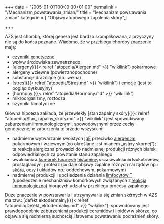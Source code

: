 +++
date = "2005-01-01T00:00:00+01:00"
permalink = "/Mechanizm_powstawania_zmian/"
title = "Mechanizm powstawania zmian"
kategorie = [ "Objawy atopowego zapalenia skóry",]

+++

AZS jest chorobą, której geneza jest bardzo skomplikowana, a przyczyny nie są do końca poznane. Wiadomo, że w przebiegu choroby znaczenie mają:

-   [czynniki genetyczne](/atopedia/Obciążenie_genetyczne "wikilink")
-   wpływ środowiska zewnętrznego
-   [alergeny]({{< relref "atopedia/Alergen.md" >}} "wikilink") pokarmowe
-   alergeny wziewne (powietrznopochodne)
-   substancje drażniące (np.: wełna)
-   [stres]({{< relref "atopedia/Stres.md" >}} "wikilink") i emocje (jest to pogląd dyskusyjny)
-   [hormony]({{< relref "atopedia/Hormony.md" >}} "wikilink")
-   mikroorganizmy, roztocza
-   czynniki klimatyczne

Główna hipoteza zakłada, że przewlekły [stan zapalny skóry]({{< relref "atopedia/Stan_zapalny_skóry.md" >}} "wikilink") jest spowodowany zaburzeniami immunologicznymi, spowodowanymi przez cechy genetyczne; te zaburzenia to przede wszystkim:

-   nadmierne wytwarzanie swoistych [IgE](/atopedia/IgE "wikilink") przeciwko [alergenom](/atopedia/Alergen "wikilink") pokarmowym i wziewnym (co określane jest mianem „astmy skórnej”); ta reakcja alergiczna prowadzi do nadmiernej produkcji różnych białek odpowiedzialnych za powstanie stanu zapalnego
-   uwalniania z [komórek tucznych](/atopedia/Komórki_tuczne "wikilink") [histaminy](/atopedia/Histamina "wikilink"), oraz uwalnianie leukotrienów, prostaglandyn, proteaz (co daje objawy zapalne różnych narządów np.: [skóra](/atopedia/Skóra "wikilink"), oczy i układów np.: oddechowym, pokarmowym)
-   nadmiernej produkcji i upośledzenia działania [limfocytów T](/atopedia/Limfocyty_T "wikilink") (upośledzenie mechanizmów komórkowych związanych z [reakcją immunologiczną](/atopedia/Reakcja_alergiczna "wikilink")) biorących udział w przebiegu procesu zapalnego

Duże znaczenie w powstawaniu i utrzymywaniu się zmian skórnych w AZS ma tzw.: [defekt ektodermalny]({{< relref "atopedia/Defekt_ektodermalny.md" >}} "wikilink"); spowodowany jest prawdopodobnie zaburzeniami produkcji ceramidów i lipidów w skórze, co objawia się nadmierną suchością i łatwemu powstawaniu podrażnień skóry.
